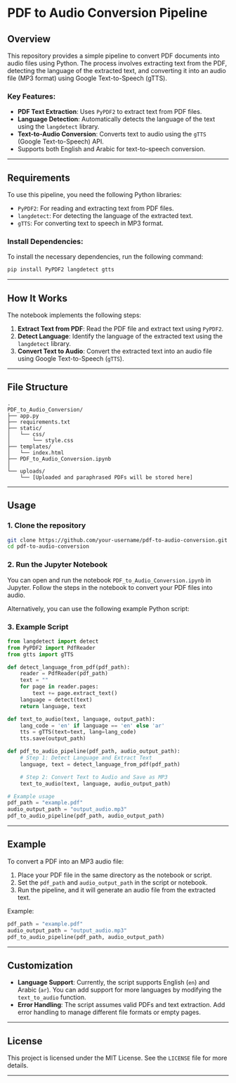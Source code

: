 # PDF to Audio Conversion Pipeline

## Overview
This repository provides a simple pipeline to convert PDF documents into audio files using Python. The process involves extracting text from the PDF, detecting the language of the extracted text, and converting it into an audio file (MP3 format) using Google Text-to-Speech (gTTS).

### Key Features:
- **PDF Text Extraction**: Uses `PyPDF2` to extract text from PDF files.
- **Language Detection**: Automatically detects the language of the text using the `langdetect` library.
- **Text-to-Audio Conversion**: Converts text to audio using the `gTTS` (Google Text-to-Speech) API.
- Supports both English and Arabic for text-to-speech conversion.

---

## Requirements

To use this pipeline, you need the following Python libraries:
- `PyPDF2`: For reading and extracting text from PDF files.
- `langdetect`: For detecting the language of the extracted text.
- `gTTS`: For converting text to speech in MP3 format.

### Install Dependencies:
To install the necessary dependencies, run the following command:
```bash
pip install PyPDF2 langdetect gtts
```

---

## How It Works

The notebook implements the following steps:

1. **Extract Text from PDF**: Read the PDF file and extract text using `PyPDF2`.
2. **Detect Language**: Identify the language of the extracted text using the `langdetect` library.
3. **Convert Text to Audio**: Convert the extracted text into an audio file using Google Text-to-Speech (`gTTS`).

---

## File Structure

```
.
PDF_to_Audio_Conversion/
├── app.py
├── requirements.txt
├── static/
│   └── css/
│       └── style.css
├── templates/
│   └── index.html
├── PDF_to_Audio_Conversion.ipynb
│   
└── uploads/
    └── [Uploaded and paraphrased PDFs will be stored here]

```

---

## Usage

### 1. Clone the repository

```bash
git clone https://github.com/your-username/pdf-to-audio-conversion.git
cd pdf-to-audio-conversion
```

### 2. Run the Jupyter Notebook

You can open and run the notebook `PDF_to_Audio_Conversion.ipynb` in Jupyter. Follow the steps in the notebook to convert your PDF files into audio.

Alternatively, you can use the following example Python script:

### 3. Example Script

```python
from langdetect import detect
from PyPDF2 import PdfReader
from gtts import gTTS

def detect_language_from_pdf(pdf_path):
    reader = PdfReader(pdf_path)
    text = ""
    for page in reader.pages:
        text += page.extract_text()
    language = detect(text)
    return language, text

def text_to_audio(text, language, output_path):
    lang_code = 'en' if language == 'en' else 'ar'
    tts = gTTS(text=text, lang=lang_code)
    tts.save(output_path)

def pdf_to_audio_pipeline(pdf_path, audio_output_path):
    # Step 1: Detect Language and Extract Text
    language, text = detect_language_from_pdf(pdf_path)

    # Step 2: Convert Text to Audio and Save as MP3
    text_to_audio(text, language, audio_output_path)

# Example usage
pdf_path = "example.pdf"
audio_output_path = "output_audio.mp3"
pdf_to_audio_pipeline(pdf_path, audio_output_path)
```

---

## Example

To convert a PDF into an MP3 audio file:

1. Place your PDF file in the same directory as the notebook or script.
2. Set the `pdf_path` and `audio_output_path` in the script or notebook.
3. Run the pipeline, and it will generate an audio file from the extracted text.

Example:
```python
pdf_path = "example.pdf"
audio_output_path = "output_audio.mp3"
pdf_to_audio_pipeline(pdf_path, audio_output_path)
```

---

## Customization

- **Language Support**: Currently, the script supports English (`en`) and Arabic (`ar`). You can add support for more languages by modifying the `text_to_audio` function.
- **Error Handling**: The script assumes valid PDFs and text extraction. Add error handling to manage different file formats or empty pages.

---

## License

This project is licensed under the MIT License. See the `LICENSE` file for more details.

---
